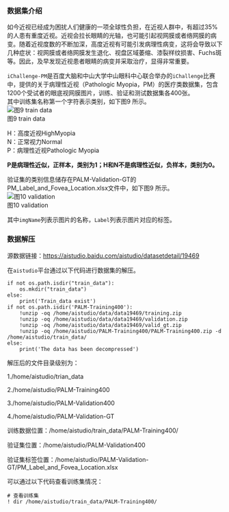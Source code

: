 ### 数据集介绍

如今近视已经成为困扰人们健康的一项全球性负担，在近视人群中，有超过35%的人患有重度近视。近视会拉长眼睛的光轴，也可能引起视网膜或者络网膜的病变。随着近视度数的不断加深，高度近视有可能引发病理性病变，这将会导致以下几种症状：视网膜或者络网膜发生退化、视盘区域萎缩、漆裂样纹损害、Fuchs斑等。因此，及早发现近视患者眼睛的病变并采取治疗，显得非常重要。

`iChallenge-PM`是百度大脑和中山大学中山眼科中心联合举办的`iChallenge`比赛中，提供的关于病理性近视（Pathologic Myopia，PM）的医疗类数据集，包含1200个受试者的眼底视网膜图片，训练、验证和测试数据集各400张。  
其中训练集名称第一个字符表示类别，如下图9 所示。  
![图9 train data](https://ai-studio-static-online.cdn.bcebos.com/e6c61f9425d14269a9e24525aba5d32a363d16ed74834d11bf58f4be681814f2)  
图9 train data  

H：高度近视HighMyopia  
N：正常视力Normal  
P：病理性近视Pathologic Myopia  

**P是病理性近似，正样本，类别为1；H和N不是病理性近似，负样本，类别为0。**

验证集的类别信息储存在PALM-Validation-GT的PM_Label_and_Fovea_Location.xlsx文件中，如下图9 所示。  
![图10 validation](https://ai-studio-static-online.cdn.bcebos.com/53a6f31c7d5a4de0a7927bc66901a4d23b1b69bcd39543e99bf42ca11a2203bc)  
图10 validation  

其中`imgName`列表示图片的名称，`Label`列表示图片对应的标签。

### 数据解压

源数据链接：https://aistudio.baidu.com/aistudio/datasetdetail/19469

在`aistudio`平台通过以下代码进行数据集的解压。

```
if not os.path.isdir("train_data"):
    os.mkdir("train_data")
else:
    print('Train_data exist')
if not os.path.isdir('PALM-Training400'):
    !unzip -oq /home/aistudio/data/data19469/training.zip
    !unzip -oq /home/aistudio/data/data19469/validation.zip
    !unzip -oq /home/aistudio/data/data19469/valid_gt.zip
    !unzip -oq /home/aistudio/PALM-Training400/PALM-Training400.zip -d /home/aistudio/train_data/
else:
    print('The data has been decompressed')
```

解压后的文件目录级别为：

1./home/aistudio/trian_data

2./home/aistudio/PALM-Training400

3./home/aistudio/PALM-Validation400

4./home/aistudio/PALM-Validation-GT

训练数据位置：/home/aistudio/train_data/PALM-Training400/

验证集位置：/home/aistudio/PALM-Validation400

验证集标签位置：/home/aistudio/PALM-Validation-GT/PM_Label_and_Fovea_Location.xlsx

可以通过以下代码查看训练集情况：

```
# 查看训练集
! dir /home/aistudio/train_data/PALM-Training400/
```

